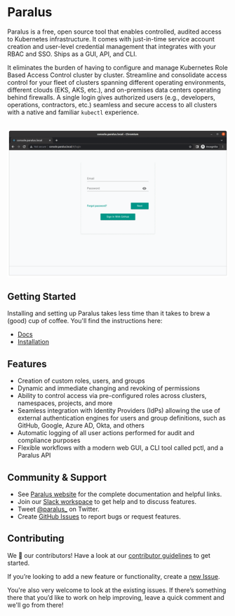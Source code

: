 # Paralus

Paralus is a free, open source tool that enables controlled, audited access to Kubernetes infrastructure. It comes with just-in-time service account creation and user-level credential management that integrates with your RBAC and SSO. Ships as a GUI, API, and CLI.

It eliminates the burden of having to configure and manage Kubernetes Role Based Access Control cluster by cluster. Streamline and consolidate access control for your fleet of clusters spanning different operating environments, different clouds (EKS, AKS, etc.), and on-premises data centers operating behind firewalls. A single login gives authorized users (e.g., developers, operations, contractors, etc.) seamless and secure access to all clusters with a native and familiar `kubectl` experience.

<br>

<img src="paralus.gif" alt="Paralus in action"/>


## Getting Started

Installing and setting up Paralus takes less time than it takes to brew a (good) cup of coffee. You'll find the instructions here:

- [Docs](https://www.paralus.io/docs)
- [Installation](https://www.paralus.io/docs/installation)

## Features

- Creation of custom roles, users, and groups
- Dynamic and immediate changing and revoking of permissions
- Ability to control access via pre-configured roles across clusters, namespaces, projects, and more
- Seamless integration with Identity Providers (IdPs) allowing the use of external authentication engines for users and group definitions, such as GitHub, Google, Azure AD, Okta, and others
- Automatic logging of all user actions performed for audit and compliance purposes
- Flexible workflows with a modern web GUI, a CLI tool called pctl, and a Paralus API


## Community & Support

- See [Paralus website](https://paralus.io/docs) for the complete documentation and helpful links.
- Join our [Slack workspace](https://join.slack.com/t/paralus/shared_invite/zt-1a9x6y729-ySmAq~I3tjclEG7nDoXB0A) to get help and to discuss features.
- Tweet [@paralus_](https://twitter.com/paralus_/) on Twitter.
- Create [GitHub Issues](https://github.com/paralus/paralus/issues) to report bugs or request features.

## Contributing

We 💖 our contributors! Have a look at our [contributor guidelines](https://github.com/paralus/paralus/blob/main/CONTRIBUTING.md) to get started.

If you’re looking to add a new feature or functionality, create a [new Issue](https://github.com/paralus/paralus/issues).

You're also very welcome to look at the existing issues. If there’s something there that you’d like to work on help improving, leave a quick comment and we'll go from there!


